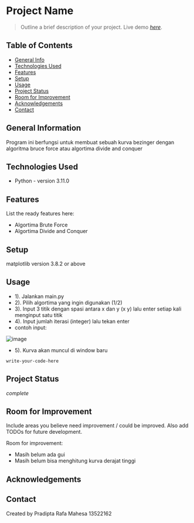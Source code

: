 # Project Name
> Outline a brief description of your project.
> Live demo [_here_](https://www.example.com). <!-- If you have the project hosted somewhere, include the link here. -->

## Table of Contents
* [General Info](#general-information)
* [Technologies Used](#technologies-used)
* [Features](#features)
* [Setup](#setup)
* [Usage](#usage)
* [Project Status](#project-status)
* [Room for Improvement](#room-for-improvement)
* [Acknowledgements](#acknowledgements)
* [Contact](#contact)
<!-- * [License](#license) -->


## General Information
Program ini berfungsi untuk membuat sebuah kurva bezinger dengan algoritma bruce force atau algortima divide and conquer
<!-- You don't have to answer all the questions - just the ones relevant to your project. -->


## Technologies Used
- Python - version 3.11.0



## Features
List the ready features here:
- Algortima Brute Force
- Algortima Divide and Conquer




<!-- If you have screenshots you'd like to share, include them here. -->


## Setup
matplotlib version 3.8.2 or above


## Usage
- 1). Jalankan main.py
- 2). Pilih algortima yang ingin digunakan (1/2)
- 3). Input 3 titik dengan spasi antara x dan y (x y) lalu enter setiap kali menginput satu titik
- 4). Input jumlah iterasi (integer) lalu tekan enter
- contoh input:




![image](https://github.com/Rapa285/Tucil2_13522162/assets/130206972/01ff049c-74c1-49b0-bf97-a43f640ff0f6)

- 5). Kurva akan muncul di window baru



`write-your-code-here`


## Project Status
_complete_


## Room for Improvement
Include areas you believe need improvement / could be improved. Also add TODOs for future development.

Room for improvement:
- Masih belum ada gui
- Masih belum bisa menghitung kurva derajat tinggi


## Acknowledgements



## Contact
Created by Pradipta Rafa Mahesa 13522162


<!-- Optional -->
<!-- ## License -->
<!-- This project is open source and available under the [... License](). -->

<!-- You don't have to include all sections - just the one's relevant to your project -->
